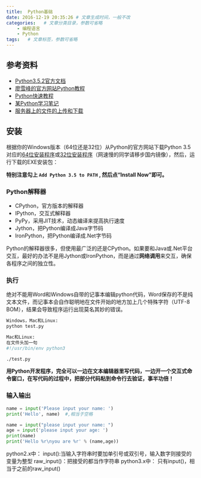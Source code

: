 ```yaml
---
title:  Python基础
date: 2016-12-19 20:35:26 # 文章生成时间，一般不改
categories:   # 文章分类目录，参数可省略
    - 编程语言
    - Python
tags:   # 文章标签，参数可省略
---
```

## 参考资料
* [Python3.5.2官方文档](https://docs.python.org/3/library/functions.html#abs)
* [廖雪峰的官方网站Python教程](http://www.liaoxuefeng.com/wiki/0014316089557264a6b348958f449949df42a6d3a2e542c000)
* [Python快速教程](http://www.cnblogs.com/vamei/archive/2012/09/13/2682778.html)
* [某Python学习笔记](http://lovenight.github.io/2016/09/25/Python-3-学习笔记/)
* [服务器上的文件的上传和下载](http://www.cnblogs.com/rollenholt/p/4917032.html)
<!--more-->

## 安装
根据你的Windows版本（64位还是32位）从Python的官方网站下载Python 3.5对应的[64位安装程序](https://www.python.org/ftp/python/3.5.2/python-3.5.2-amd64.exe)或[32位安装程序](https://www.python.org/ftp/python/3.5.2/python-3.5.2.exe)（网速慢的同学请移步国内镜像），然后，运行下载的EXE安装包：

**特别注意勾上 `Add Python 3.5 to PATH` , 然后点“Install Now”即可。**

### Python解释器
* CPython，官方版本的解释器
* IPython，交互式解释器
* PyPy，采用JIT技术，动态编译来提高执行速度
* Jython，把Python编译成Java字节码
* IronPython，把Python编译成.Net字节码

Python的解释器很多，但使用最广泛的还是CPython。如果要和Java或.Net平台交互，最好的办法不是用Jython或IronPython，而是通过**网络调用**来交互，确保各程序之间的独立性。

### 执行
绝对不能用Word和Windows自带的记事本编辑python代码，Word保存的不是纯文本文件，而记事本会自作聪明地在文件开始的地方加上几个特殊字符（UTF-8 BOM），结果会导致程序运行出现莫名其妙的错误。
```bash
Windows，Mac和Linux:
python test.py

Mac和Linux:
在文件头加一句
#!/usr/bin/env python3

./test.py
```

**用Python开发程序，完全可以一边在文本编辑器里写代码，一边开一个交互式命令窗口，在写代码的过程中，把部分代码粘到命令行去验证，事半功倍！**

### 输入输出
```python
name = input('Please input your name: ')
print('Hello', name)  #,相当于空格

name = input("please input your name: ")
age = input('please input your age: ')
print(name)
print('Hello %r\nyou are %r' % (name,age))
```
python2.x中：
input():当输入字符串时要加单引号或双引号，输入数字则接受的变量为整型
raw_input()：把接受的都当作字符串
python3.x中：
只有input()，相当于之前的raw_input()